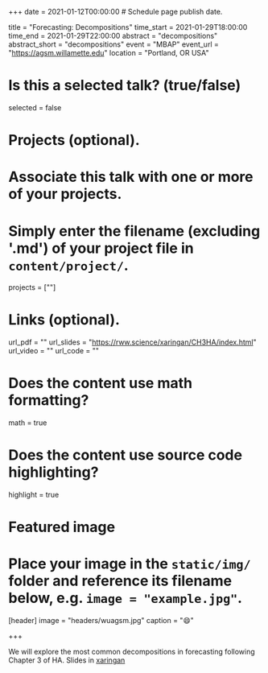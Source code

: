 +++
date = 2021-01-12T00:00:00  # Schedule page publish date.

title = "Forecasting: Decompositions"
time_start = 2021-01-29T18:00:00
time_end = 2021-01-29T22:00:00
abstract = "decompositions"
abstract_short = "decompositions"
event = "MBAP"
event_url = "https://agsm.willamette.edu"
location = "Portland, OR USA"

# Is this a selected talk? (true/false)
selected = false

# Projects (optional).
#   Associate this talk with one or more of your projects.
#   Simply enter the filename (excluding '.md') of your project file in `content/project/`.
projects = [""]

# Links (optional).
url_pdf = ""
url_slides = "https://rww.science/xaringan/CH3HA/index.html"
url_video = ""
url_code = ""

# Does the content use math formatting?
math = true

# Does the content use source code highlighting?
highlight = true

# Featured image
# Place your image in the `static/img/` folder and reference its filename below, e.g. `image = "example.jpg"`.
[header]
image = "headers/wuagsm.jpg"
caption = ":smile:"

+++

We will explore the most common decompositions in forecasting following Chapter 3 of HA.  Slides in [xaringan](https://rww.science/xaringan/CH3HA/index.html)

